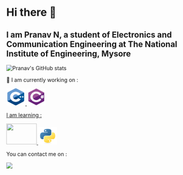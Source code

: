 # Hi there 👋 

## I am Pranav N, a student of Electronics and Communication Engineering at The National Institute of Engineering, Mysore

 ![Pranav's GitHub stats](https://github-readme-stats.vercel.app/api?username=pranav-nb&show_icons=true&show_icons=true&theme=great-gatsby&count_private=true&hide=contribs,prs,issues)
 

🔭 I am currently working on :  
 <!--   ![](https://camo.githubusercontent.com/f650f8b07062b407c22e368cd81b39ad757cb13f1c9ac48a001a190fd38f7b73/68747470733a2f2f696d672e736869656c64732e696f2f62616467652f2d707974686f6e2d626c61636b3f7374796c653d666c61742d737175617265266c6f676f3d707974686f6e) -->
 
 
 <a href="https://isocpp.org/" target="_blank"> <img src="https://raw.githubusercontent.com/devicons/devicon/master/icons/cplusplus/cplusplus-original.svg" alt="cplusplus" width="50" height="45"/> 
 <a href="(https://dotnet.microsoft.com/en-us/languages/csharp" target="_blank"> <img src="https://github.com/devicons/devicon/blob/master/icons/csharp/csharp-original.svg" width="50" height="45"/> 
 
I am learning :
 </p> <a href="https://opencv.org/" target="_blank"> <img src=https://www.vectorlogo.zone/logos/opencv/opencv-icon.svg width="80" height="55"/> </a>
  <a href="https://www.python.org" target="_blank"> <img src="https://raw.githubusercontent.com/devicons/devicon/master/icons/python/python-original.svg"          alt="python" width="50" height="45"/> </a>  <!--    ![C](https://img.shields.io/badge/-C-black?style=flat-square&logo=C) -->
 


 
You can contact me on :</p>
  [<img src="https://img.shields.io/badge/linkedin-%230077B5.svg?&style=for-the-badge&logo=linkedin&logoColor=white" />](https://linkedin.com/in/pranav-n-01bb441b9/)
 
 
